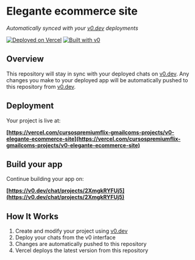 # Elegante ecommerce site

*Automatically synced with your [v0.dev](https://v0.dev) deployments*

[![Deployed on Vercel](https://img.shields.io/badge/Deployed%20on-Vercel-black?style=for-the-badge&logo=vercel)](https://vercel.com/cursospremiumflix-gmailcoms-projects/v0-elegante-ecommerce-site)
[![Built with v0](https://img.shields.io/badge/Built%20with-v0.dev-black?style=for-the-badge)](https://v0.dev/chat/projects/2XmgkRYFUj5)

## Overview

This repository will stay in sync with your deployed chats on [v0.dev](https://v0.dev).
Any changes you make to your deployed app will be automatically pushed to this repository from [v0.dev](https://v0.dev).

## Deployment

Your project is live at:

**[https://vercel.com/cursospremiumflix-gmailcoms-projects/v0-elegante-ecommerce-site](https://vercel.com/cursospremiumflix-gmailcoms-projects/v0-elegante-ecommerce-site)**

## Build your app

Continue building your app on:

**[https://v0.dev/chat/projects/2XmgkRYFUj5](https://v0.dev/chat/projects/2XmgkRYFUj5)**

## How It Works

1. Create and modify your project using [v0.dev](https://v0.dev)
2. Deploy your chats from the v0 interface
3. Changes are automatically pushed to this repository
4. Vercel deploys the latest version from this repository